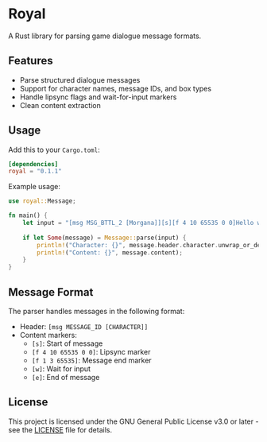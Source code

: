 # Royal

A Rust library for parsing game dialogue message formats.

## Features

- Parse structured dialogue messages
- Support for character names, message IDs, and box types
- Handle lipsync flags and wait-for-input markers
- Clean content extraction

## Usage

Add this to your `Cargo.toml`:

```toml
[dependencies]
royal = "0.1.1"
```

Example usage:

```rust
use royal::Message;

fn main() {
    let input = "[msg MSG_BTTL_2 [Morgana]][s][f 4 10 65535 0 0]Hello world![f 1 3 65535][w][e]";
    
    if let Some(message) = Message::parse(input) {
        println!("Character: {}", message.header.character.unwrap_or_default());
        println!("Content: {}", message.content);
    }
}
```

## Message Format

The parser handles messages in the following format:
- Header: `[msg MESSAGE_ID [CHARACTER]]`
- Content markers:
  - `[s]`: Start of message
  - `[f 4 10 65535 0 0]`: Lipsync marker
  - `[f 1 3 65535]`: Message end marker
  - `[w]`: Wait for input
  - `[e]`: End of message

## License

This project is licensed under the GNU General Public License v3.0 or later - see the [LICENSE](LICENSE) file for details.